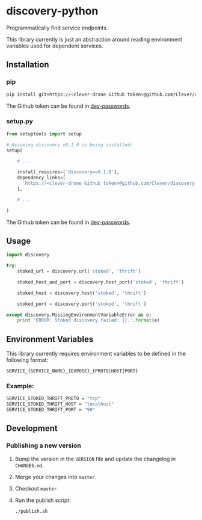 # discovery-python

Programmatically find service endpoints.

This library currently is just an abstraction around reading environment variables used for dependent services.

## Installation

### pip

```sh
pip install git+https://<clever-drone Github token>@github.com/Clever/discovery-python.git@<version_tag>
```

The Github token can be found in [dev-passwords](https://github.com/Clever/clever-ops/tree/master/credentials).

### setup.py

```python
from setuptools import setup

# Assuming discovery v0.1.0 is being installed:
setup(

    # ...

    install_requires=['discovery==0.1.0'],
    dependency_links=[
      'https://<clever-drone Github token>@github.com/Clever/discovery-python/tarball/v0.1.0#egg=discovery-0.1.0'
    ],

    # ...

)
```

The Github token can be found in [dev-passwords](https://github.com/Clever/clever-ops/tree/master/credentials).

## Usage

```python
import discovery

try:
	stoked_url = discovery.url('stoked', 'thrift')

	stoked_host_and_port = discovery.host_port('stoked', 'thrift')

	stoked_host = discovery.host('stoked', 'thrift')

	stoked_port = discovery.port('stoked', 'thrift')

except discovery.MissingEnvironmentVariableError as e:
	print 'ERROR: Stoked discovery failed: {}.'.format(e)

```

## Environment Variables

This library currently requires environment variables to be defined in the following format:

```
SERVICE_{SERVICE_NAME}_{EXPOSE}_{PROTO|HOST|PORT}
```

### Example:
```bash
SERVICE_STOKED_THRIFT_PROTO = "tcp"
SERVICE_STOKED_THRIFT_HOST = "localhost"
SERVICE_STOKED_THRIFT_PORT = "90"
```

## Development

### Publishing a new version

1. Bump the version in the `VERSION` file and update the changelog in `CHANGES.md`.
2. Merge your changes into `master`.
3. Checkout `master`
4. Run the publish script:

    ```sh
    ./publish.sh
    ```
